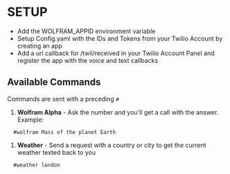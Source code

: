 SETUP
=========

- Add the WOLFRAM_APPID environment variable
- Setup Config.yaml with the IDs and Tokens from your Twilio Account by creating an app
- Add a url callback for /twil/received in your Twilio Account Panel and register the app with the voice and text callbacks 

Available Commands
------------------

Commands are sent with a preceding `#`

1. **Wolfram Alpha** - Ask the number and you'll get a call with the answer.
  Example:

  ```
    #wolfram Mass of the planet Earth
  ```
1. **Weather** - Send a request with a country or city to get the current
   weather texted back to you

  ```
    #weather london
  ```
